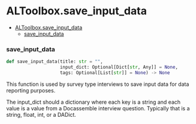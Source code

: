# ALToolbox.save_input_data

* [ALToolbox.save\_input\_data](#ALToolbox.save_input_data)
  * [save\_input\_data](#ALToolbox.save_input_data.save_input_data)


<a id="ALToolbox.save_input_data.save_input_data"></a>

### save\_input\_data

```python
def save_input_data(title: str = "",
                    input_dict: Optional[Dict[str, Any]] = None,
                    tags: Optional[List[str]] = None) -> None
```

This function is used by survey type interviews to save input data for data reporting purposes.

The input_dict should a dictionary where each key is a string and each value is a value from a Docassemble interview
question. Typically that is a string, float, int, or a DADict.

